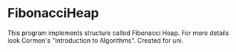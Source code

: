 # FibonacciHeap

This program implements structure called Fibonacci Heap. For more details look Cormen's "Introduction to Algorithms".
Created for uni.
